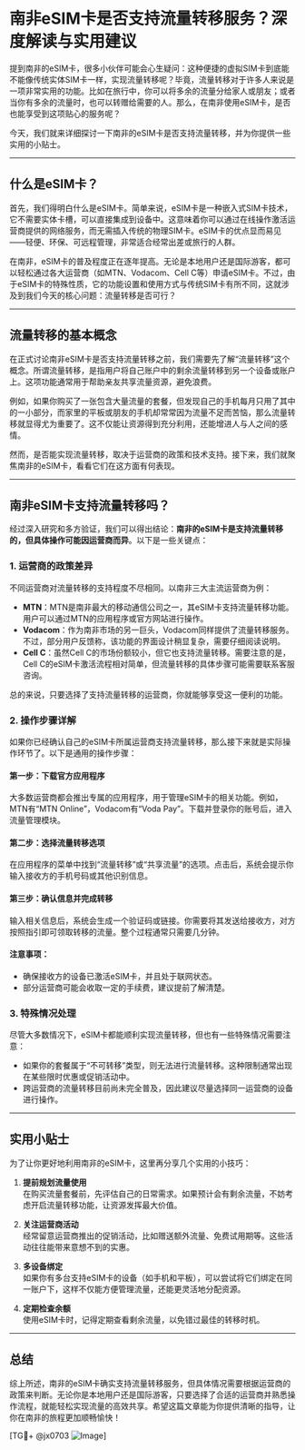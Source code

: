 # 南非eSIM卡是否支持流量转移服务？深度解读与实用建议

提到南非的eSIM卡，很多小伙伴可能会心生疑问：这种便捷的虚拟SIM卡到底能不能像传统实体SIM卡一样，实现流量转移呢？毕竟，流量转移对于许多人来说是一项非常实用的功能。比如在旅行中，你可以将多余的流量分给家人或朋友；或者当你有多余的流量时，也可以转赠给需要的人。那么，在南非使用eSIM卡，是否也能享受到这项贴心的服务呢？

今天，我们就来详细探讨一下南非的eSIM卡是否支持流量转移，并为你提供一些实用的小贴士。

---

## 什么是eSIM卡？

首先，我们得明白什么是eSIM卡。简单来说，eSIM卡是一种嵌入式SIM卡技术，它不需要实体卡槽，可以直接集成到设备中。这意味着你可以通过在线操作激活运营商提供的网络服务，而无需插入传统的物理SIM卡。eSIM卡的优点显而易见——轻便、环保、可远程管理，非常适合经常出差或旅行的人群。

在南非，eSIM卡的普及程度正在逐年提高。无论是本地用户还是国际游客，都可以轻松通过各大运营商（如MTN、Vodacom、Cell C等）申请eSIM卡。不过，由于eSIM卡的特殊性质，它的功能设置和使用方式与传统SIM卡有所不同，这就涉及到我们今天的核心问题：流量转移是否可行？

---

## 流量转移的基本概念

在正式讨论南非eSIM卡是否支持流量转移之前，我们需要先了解“流量转移”这个概念。所谓流量转移，是指用户将自己账户中的剩余流量转移到另一个设备或账户上。这项功能通常用于帮助亲友共享流量资源，避免浪费。

例如，如果你购买了一张包含大量流量的套餐，但发现自己的手机每月只用了其中的一小部分，而家里的平板或朋友的手机却常常因为流量不足而苦恼，那么流量转移就显得尤为重要了。这不仅能让资源得到充分利用，还能增进人与人之间的感情。

然而，是否能实现流量转移，取决于运营商的政策和技术支持。接下来，我们就聚焦南非的eSIM卡，看看它们在这方面有何表现。

---

## 南非eSIM卡支持流量转移吗？

经过深入研究和多方验证，我们可以得出结论：**南非的eSIM卡是支持流量转移的，但具体操作可能因运营商而异**。以下是一些关键点：

### 1. **运营商的政策差异**
不同运营商对流量转移的支持程度不尽相同。以南非三大主流运营商为例：
- **MTN**：MTN是南非最大的移动通信公司之一，其eSIM卡支持流量转移功能。用户可以通过MTN的应用程序或官方网站进行操作。
- **Vodacom**：作为南非市场的另一巨头，Vodacom同样提供了流量转移服务。不过，部分用户反馈称，该功能的界面设计稍显复杂，需要仔细阅读说明。
- **Cell C**：虽然Cell C的市场份额较小，但它也支持流量转移。需要注意的是，Cell C的eSIM卡激活流程相对简单，但流量转移的具体步骤可能需要联系客服咨询。

总的来说，只要选择了支持流量转移的运营商，你就能够享受这一便利的功能。

### 2. **操作步骤详解**
如果你已经确认自己的eSIM卡所属运营商支持流量转移，那么接下来就是实际操作环节了。以下是通用的操作步骤：

#### 第一步：下载官方应用程序
大多数运营商都会推出专属的应用程序，用于管理eSIM卡的相关功能。例如，MTN有“MTN Online”，Vodacom有“Voda Pay”。下载并登录你的账号后，进入流量管理模块。

#### 第二步：选择流量转移选项
在应用程序的菜单中找到“流量转移”或“共享流量”的选项。点击后，系统会提示你输入接收方的手机号码或其他识别信息。

#### 第三步：确认信息并完成转移
输入相关信息后，系统会生成一个验证码或链接。你需要将其发送给接收方，对方按照指引即可领取转移的流量。整个过程通常只需要几分钟。

#### 注意事项：
- 确保接收方的设备已激活eSIM卡，并且处于联网状态。
- 部分运营商可能会收取一定的手续费，建议提前了解清楚。

### 3. **特殊情况处理**
尽管大多数情况下，eSIM卡都能顺利实现流量转移，但也有一些特殊情况需要注意：
- 如果你的套餐属于“不可转移”类型，则无法进行流量转移。这种限制通常出现在某些限时优惠或促销活动中。
- 跨运营商的流量转移目前尚未完全普及，因此建议尽量选择同一运营商的设备进行操作。

---

## 实用小贴士

为了让你更好地利用南非的eSIM卡，这里再分享几个实用的小技巧：

1. **提前规划流量使用**  
   在购买流量套餐前，先评估自己的日常需求。如果预计会有剩余流量，不妨考虑开启流量转移功能，让资源发挥最大价值。

2. **关注运营商活动**  
   经常留意运营商推出的促销活动，比如赠送额外流量、免费试用期等。这些活动往往能带来意想不到的实惠。

3. **多设备绑定**  
   如果你有多台支持eSIM卡的设备（如手机和平板），可以尝试将它们绑定在同一账户下，这样不仅能方便管理流量，还能更灵活地分配资源。

4. **定期检查余额**  
   使用eSIM卡时，记得定期查看剩余流量，以免错过最佳的转移时机。

---

## 总结

综上所述，南非的eSIM卡确实支持流量转移服务，但具体情况需要根据运营商的政策来判断。无论你是本地用户还是国际游客，只要选择了合适的运营商并熟悉操作流程，就能轻松实现流量的高效共享。希望这篇文章能为你提供清晰的指导，让你在南非的旅程更加顺畅愉快！

[TG💪+ @jx0703 ![Image](https://github.com/user-attachments/assets/dbca1d08-cadb-493c-b0ec-ad6f7a83f270)]